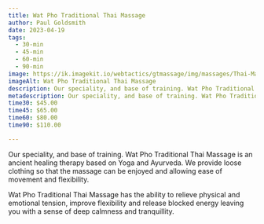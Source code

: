```yaml
---
title: Wat Pho Traditional Thai Massage
author: Paul Goldsmith
date: 2023-04-19
tags:
  - 30-min
  - 45-min
  - 60-min
  - 90-min
image: https://ik.imagekit.io/webtactics/gtmassage/img/massages/Thai-Massage-leg-strech.jpg
imageAlt: Wat Pho Traditional Thai Massage
description: Our speciality, and base of training. Wat Pho Traditional Thai Massage is an ancient healing therapy based on Yoga and Ayurveda.
metadescription: Our speciality, and base of training. Wat Pho Traditional Thai Massage is an ancient healing therapy based on Yoga and Ayurveda.
time30: $45.00
time45: $65.00
time60: $80.00
time90: $110.00

---
```


Our speciality, and base of training. Wat Pho Traditional Thai Massage is an ancient healing therapy based on Yoga and Ayurveda. We provide loose clothing so that the massage can be enjoyed and allowing ease of movement and flexibility. 

Wat Pho Traditional Thai Massage has the ability to relieve physical and emotional tension, improve flexibility and release blocked energy leaving you with a sense of deep calmness and tranquillity.